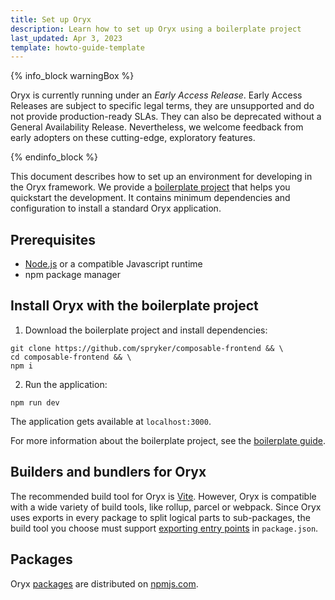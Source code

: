 ```yaml
---
title: Set up Oryx
description: Learn how to set up Oryx using a boilerplate project
last_updated: Apr 3, 2023
template: howto-guide-template
---
```


{% info_block warningBox %}

Oryx is currently running under an *Early Access Release*. Early Access Releases are subject to specific legal terms, they are unsupported and do not provide production-ready SLAs. They can also be deprecated without a General Availability Release. Nevertheless, we welcome feedback from early adopters on these cutting-edge, exploratory features.

{% endinfo_block %}

This document describes how to set up an environment for developing in the Oryx framework. We provide a [boilerplate project](https://github.com/spryker/composable-frontend) that helps you quickstart the development. It contains minimum dependencies and configuration to install a standard Oryx application.

## Prerequisites

- [Node.js](https://nodejs.org/) or a compatible Javascript runtime
- npm package manager

## Install Oryx with the boilerplate project

1. Download the boilerplate project and install dependencies:

```shell
git clone https://github.com/spryker/composable-frontend && \
cd composable-frontend && \
npm i
```

2. Run the application:

```shell
npm run dev
```

The application gets available at `localhost:3000`.

For more information about the boilerplate project, see the [boilerplate guide](/docs/scos/dev/front-end-development/{{page.version}}/oryx/oryx-boilerplate.html).

## Builders and bundlers for Oryx

The recommended build tool for Oryx is [Vite](https://vitejs.dev/). However, Oryx is compatible with a wide variety of build tools, like rollup, parcel or webpack. Since Oryx uses exports in every package to split logical parts to sub-packages, the build tool you choose must support [exporting entry points](https://nodejs.org/api/packages.html#package-entry-points) in `package.json`.

## Packages

Oryx [packages](/docs/scos/dev/front-end-development/{{page.version}}/oryx/oryx-packages.html) are distributed on [npmjs.com](https://www.npmjs.com/org/spryker-oryx).

